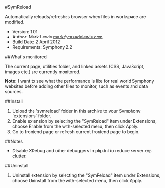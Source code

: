 #SymReload

Automatically reloads/refreshes browser when files in workspace are modified.

- Version: 1.01
- Author: Mark Lewis <mark@casadelewis.com>
- Build Date: 2 April 2012
- Requirements: Symphony 2.2

##What's monitored

The current page, utilities folder, and linked assets (CSS, JavaScript, images etc.) are currently monitored.

**Note:** I want to see what the performance is like for real world Symphony websites before adding other files to monitor, such as events and data sources.

##Install

1. Upload the 'symreload' folder in this archive to your Symphony
   'extensions' folder.
2. Enable extension by selecting the "SymReload" item under Extensions, choose Enable
   from the with-selected menu, then click Apply.
3. Go to frontend page or refresh current frontend page to begin.

##Notes

- Disable XDebug and other debuggers in php.ini to reduce server `tmp` clutter.

##Uninstall

1. Uninstall extension by selecting the "SymReload" item under Extensions, choose Uninstall from the with-selected menu, then click Apply.